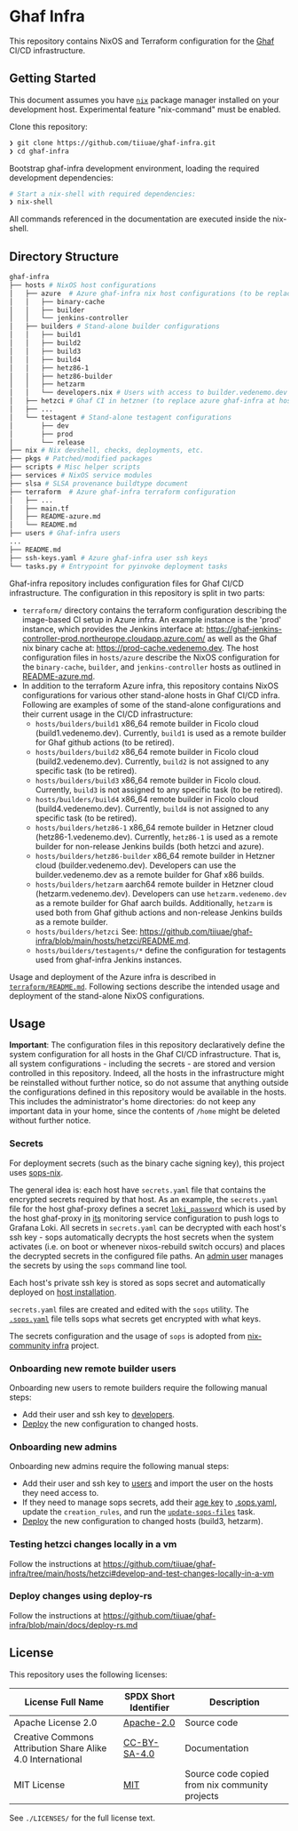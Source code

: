 <!--
SPDX-FileCopyrightText: 2022-2024 TII (SSRC) and the Ghaf contributors
SPDX-License-Identifier: CC-BY-SA-4.0
-->

# Ghaf Infra

This repository contains NixOS and Terraform configuration for the [Ghaf](https://github.com/tiiuae/ghaf) CI/CD infrastructure.

## Getting Started

This document assumes you have [`nix`](https://nixos.org/download.html) package manager installed on your development host.
Experimental feature "nix-command" must be enabled.

Clone this repository:

```bash
❯ git clone https://github.com/tiiuae/ghaf-infra.git
❯ cd ghaf-infra
```

Bootstrap ghaf-infra development environment, loading the required development dependencies:

```bash
# Start a nix-shell with required dependencies:
❯ nix-shell
```

All commands referenced in the documentation are executed inside the nix-shell.

## Directory Structure

```bash
ghaf-infra
├── hosts # NixOS host configurations
│   ├── azure  # Azure ghaf-infra nix host configurations (to be replaced with: hosts/hetzci/)
│   │   ├── binary-cache
│   │   ├── builder
│   │   └── jenkins-controller
│   ├── builders # Stand-alone builder configurations
│   │   ├── build1
│   │   ├── build2
│   │   ├── build3
│   │   ├── build4
│   │   ├── hetz86-1
│   │   ├── hetz86-builder
│   │   ├── hetzarm
│   │   └── developers.nix # Users with access to builder.vedenemo.dev and hetzarm.vedenemo.dev
│   ├── hetzci # Ghaf CI in hetzner (to replace azure ghaf-infra at hosts/azure)
│   ├── ...
│   └── testagent # Stand-alone testagent configurations
│       ├── dev
│       ├── prod
│       └── release
├── nix # Nix devshell, checks, deployments, etc.
├── pkgs # Patched/modified packages
├── scripts # Misc helper scripts
├── services # NixOS service modules
├── slsa # SLSA provenance buildtype document
├── terraform  # Azure ghaf-infra terraform configuration
│   ├── ...
│   ├── main.tf
│   ├── README-azure.md
│   └── README.md
├── users # Ghaf-infra users
...
├── README.md
├── ssh-keys.yaml # Azure ghaf-infra user ssh keys
└── tasks.py # Entrypoint for pyinvoke deployment tasks
```

Ghaf-infra repository includes configuration files for Ghaf CI/CD infrastructure.
The configuration in this repository is split in two parts:

- `terraform/` directory contains the terraform configuration describing the image-based CI setup in Azure infra. An example instance is the 'prod' instance, which provides the Jenkins interface at: <https://ghaf-jenkins-controller-prod.northeurope.cloudapp.azure.com/> as well as the Ghaf nix binary cache at: <https://prod-cache.vedenemo.dev>. The host configuration files in `hosts/azure` describe the NixOS configuration for the `binary-cache`, `builder`, and `jenkins-controller` hosts as outlined in [README-azure.md](https://github.com/tiiuae/ghaf-infra/blob/main/terraform/README-azure.md#image-based-builds).
- In addition to the terraform Azure infra, this repository contains NixOS configurations for various other stand-alone hosts in Ghaf CI/CD infra.
  Following are examples of some of the stand-alone configurations and their current usage in the CI/CD infrastructure:
  - `hosts/builders/build1` x86_64 remote builder in Ficolo cloud (build1.vedenemo.dev). Currently, `build1` is used as a remote builder for Ghaf github actions (to be retired).
  - `hosts/builders/build2` x86_64 remote builder in Ficolo cloud (build2.vedenemo.dev). Currently, `build2` is not assigned to any specific task (to be retired).
  - `hosts/builders/build3` x86_64 remote builder in Ficolo cloud. Currently, `build3` is not assigned to any specific task (to be retired).
  - `hosts/builders/build4` x86_64 remote builder in Ficolo cloud (build4.vedenemo.dev). Currently, `build4` is not assigned to any specific task (to be retired).
  - `hosts/builders/hetz86-1` x86_64 remote builder in Hetzner cloud (hetz86-1.vedenemo.dev). Currently, `hetz86-1` is used as a remote builder for non-release Jenkins builds (both hetzci and azure).
  - `hosts/builders/hetz86-builder` x86_64 remote builder in Hetzner cloud (builder.vedenemo.dev). Developers can use the builder.vedenemo.dev as a remote builder for Ghaf x86 builds.
  - `hosts/builders/hetzarm` aarch64 remote builder in Hetzner cloud (hetzarm.vedenemo.dev). Developers can use `hetzarm.vedenemo.dev` as a remote builder for Ghaf aarch builds. Additionally, `hetzarm` is used both from Ghaf github actions and non-release Jenkins builds as a remote builder.
  - `hosts/builders/hetzci` See: https://github.com/tiiuae/ghaf-infra/blob/main/hosts/hetzci/README.md.
  - `hosts/builders/testagents/*` define the configuration for testagents used from ghaf-infra Jenkins instances.

Usage and deployment of the Azure infra is described in [`terraform/README.md`](https://github.com/tiiuae/ghaf-infra/blob/main/terraform/README.md).
Following sections describe the intended usage and deployment of the stand-alone NixOS configurations.

## Usage

**Important**:
The configuration files in this repository declaratively define the system configuration for all hosts in the Ghaf CI/CD infrastructure. That is, all system configurations - including the secrets - are stored and version controlled in this repository. Indeed, all the hosts in the infrastructure might be reinstalled without further notice, so do not assume that anything outside the configurations defined in this repository would be available in the hosts. This includes the administrator's home directories: do not keep any important data in your home, since the contents of `/home` might be deleted without further notice.

### Secrets

For deployment secrets (such as the binary cache signing key), this project uses [sops-nix](https://github.com/Mic92/sops-nix).

The general idea is: each host have `secrets.yaml` file that contains the encrypted secrets required by that host. As an example, the `secrets.yaml` file for the host ghaf-proxy defines a secret [`loki_password`](https://github.com/tiiuae/ghaf-infra/blob/6be2cb637af86ddb1abd8bfb60160f81ce6581ca/hosts/ghaf-proxy/secrets.yaml#L2) which is used by the host ghaf-proxy in [its](https://github.com/tiiuae/ghaf-infra/blob/6be2cb637af86ddb1abd8bfb60160f81ce6581ca/hosts/ghaf-proxy/configuration.nix#L51) monitoring service configuration to push logs to Grafana Loki. All secrets in `secrets.yaml` can be decrypted with each host's ssh key - sops automatically decrypts the host secrets when the system activates (i.e. on boot or whenever nixos-rebuild switch occurs) and places the decrypted secrets in the configured file paths. An [admin user](https://github.com/tiiuae/ghaf-infra/blob/6be2cb637af86ddb1abd8bfb60160f81ce6581ca/.sops.yaml#L6-L12) manages the secrets by using the `sops` command line tool.

Each host's private ssh key is stored as sops secret and automatically deployed on [host installation](https://github.com/tiiuae/ghaf-infra/blob/6be2cb637af86ddb1abd8bfb60160f81ce6581ca/tasks.py#L438).

`secrets.yaml` files are created and edited with the `sops` utility. The [`.sops.yaml`](.sops.yaml) file tells sops what secrets get encrypted with what keys.

The secrets configuration and the usage of `sops` is adopted from [nix-community infra](https://github.com/nix-community/infra) project.

### Onboarding new remote builder users

Onboarding new users to remote builders require the following manual steps:

- Add their user and ssh key to [developers](./hosts/builders/developers.nix).
- [Deploy](./docs/deploy-rs.md) the new configuration to changed hosts.

### Onboarding new admins

Onboarding new admins require the following manual steps:

- Add their user and ssh key to [users](./users/) and import the user on the hosts they need access to.
- If they need to manage sops secrets, add their [age key](./docs/adapting-to-new-environments.md#add-your-admin-sops-key) to [.sops.yaml](.sops.yaml), update the `creation_rules`, and run the [`update-sops-files`](./docs/tasks.md#update-sops-files) task.
- [Deploy](./docs/deploy-rs.md) the new configuration to changed hosts (build3, hetzarm).

### Testing hetzci changes locally in a vm

Follow the instructions at https://github.com/tiiuae/ghaf-infra/tree/main/hosts/hetzci#develop-and-test-changes-locally-in-a-vm


### Deploy changes using deploy-rs

Follow the instructions at <https://github.com/tiiuae/ghaf-infra/blob/main/docs/deploy-rs.md>


## License

This repository uses the following licenses:

| License Full Name | SPDX Short Identifier | Description
| --- | --- | ---
| Apache License 2.0 | [Apache-2.0](https://spdx.org/licenses/Apache-2.0.html) | Source code
| Creative Commons Attribution Share Alike 4.0 International | [CC-BY-SA-4.0](https://spdx.org/licenses/CC-BY-SA-4.0.html) | Documentation
| MIT License | [MIT](https://spdx.org/licenses/MIT.html) | Source code copied from nix community projects

See `./LICENSES/` for the full license text.
